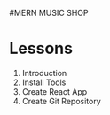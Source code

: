 #MERN MUSIC SHOP

# Lessons

1. Introduction
2. Install Tools
3. Create React App
4. Create Git Repository
